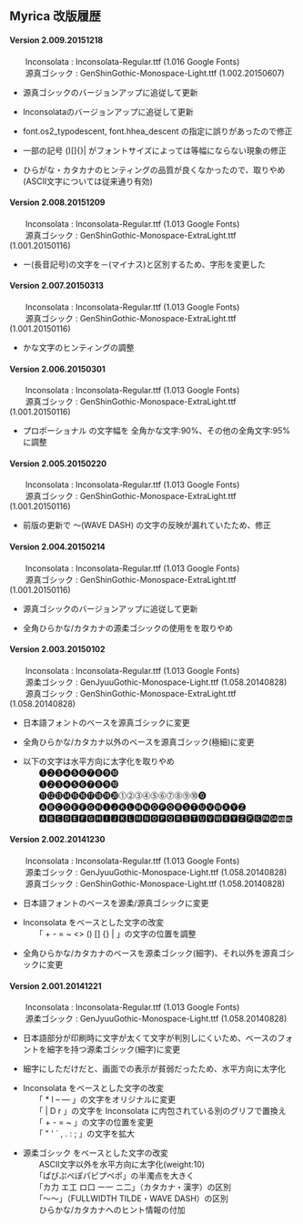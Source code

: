 ## Myrica 改版履歴  

#### Version 2.009.20151218  
　　Inconsolata : Inconsolata-Regular.ttf (1.016 Google Fonts)  
　　源真ゴシック : GenShinGothic-Monospace-Light.ttf (1.002.20150607)  

* 源真ゴシックのバージョンアップに追従して更新  
* Inconsolataのバージョンアップに追従して更新  

* font.os2_typodescent, font.hhea_descent の指定に誤りがあったので修正

* 一部の記号 ()[]{}| がフォントサイズによっては等幅にならない現象の修正

* ひらがな・カタカナのヒンティングの品質が良くなかったので、取りやめ (ASCII文字については従来通り有効)


#### Version 2.008.20151209  
　　Inconsolata : Inconsolata-Regular.ttf (1.013 Google Fonts)  
　　源真ゴシック : GenShinGothic-Monospace-ExtraLight.ttf (1.001.20150116)  

* ー(長音記号)の文字を－(マイナス)と区別するため、字形を変更した


#### Version 2.007.20150313  
　　Inconsolata : Inconsolata-Regular.ttf (1.013 Google Fonts)  
　　源真ゴシック : GenShinGothic-Monospace-ExtraLight.ttf (1.001.20150116)  

* かな文字のヒンティングの調整


#### Version 2.006.20150301  
　　Inconsolata : Inconsolata-Regular.ttf (1.013 Google Fonts)  
　　源真ゴシック : GenShinGothic-Monospace-ExtraLight.ttf (1.001.20150116)  

* プロポーショナル の文字幅を 全角かな文字:90%、その他の全角文字:95% に調整


#### Version 2.005.20150220  
　　Inconsolata : Inconsolata-Regular.ttf (1.013 Google Fonts)  
　　源真ゴシック : GenShinGothic-Monospace-ExtraLight.ttf (1.001.20150116)  

* 前版の更新で 〜(WAVE DASH) の文字の反映が漏れていたため、修正


#### Version 2.004.20150214  
　　Inconsolata : Inconsolata-Regular.ttf (1.013 Google Fonts)  
　　源真ゴシック : GenShinGothic-Monospace-ExtraLight.ttf (1.001.20150116)  

* 源真ゴシックのバージョンアップに追従して更新  

* 全角ひらかな/カタカナの源柔ゴシックの使用をを取りやめ  

#### Version 2.003.20150102  
　　Inconsolata : Inconsolata-Regular.ttf (1.013 Google Fonts)  
　　源柔ゴシック : GenJyuuGothic-Monospace-Light.ttf (1.058.20140828)  
　　源真ゴシック : GenShinGothic-Monospace-ExtraLight.ttf (1.058.20140828)  

* 日本語フォントのベースを源真ゴシックに変更  

* 全角ひらかな/カタカナ以外のベースを源真ゴシック(極細)に変更  

* 以下の文字は水平方向に太字化を取りやめ  
　　❶❷❸❹❺❻❼❽❾❿  
　　➊➋➌➍➎➏➐➑➒➓  
　　⓫⓬⓭⓮⓯⓰⓱⓲⓳⓴⓵⓶⓷⓸⓹⓺⓻⓼⓽⓾⓿  
　　🅐🅑🅒🅓🅔🅕🅖🅗🅘🅙🅚🅛🅜🅝🅞🅟🅠🅡🅢🅣🅤🅥🅦🅧🅨🅩  
　　🅰🅱🅲🅳🅴🅵🅶🅷🅸🅹🅺🅻🅼🅽🅾🅿🆀🆁🆂🆃🆄🆅🆆🆇🆈🆉🆊🆋🆌🆍🆎🆏  

#### Version 2.002.20141230  
　　Inconsolata : Inconsolata-Regular.ttf (1.013 Google Fonts)  
　　源柔ゴシック : GenJyuuGothic-Monospace-Light.ttf (1.058.20140828)  
　　源真ゴシック : GenShinGothic-Monospace-Light.ttf (1.058.20140828)  

* 日本語フォントのベースを源柔/源真ゴシックに変更  

* Inconsolata をベースとした文字の改変  
　　「 + - = ~ <> () [] {} | 」の文字の位置を調整    

* 全角ひらかな/カタカナのベースを源柔ゴシック(細字)、それ以外を源真ゴシックに変更  

#### Version 2.001.20141221  
　　Inconsolata : Inconsolata-Regular.ttf (1.013 Google Fonts)  
　　源柔ゴシック : GenJyuuGothic-Monospace-Light.ttf (1.058.20140828)  

* 日本語部分が印刷時に文字が太くて文字が判別しにくいため、ベースのフォントを細字を持つ源柔ゴシック(細字)に変更  
* 細字にしただけだと、画面での表示が貧弱だったため、水平方向に太字化  

* Inconsolata をベースとした文字の改変  
　　「 * l – — 」の文字をオリジナルに変更  
　　「 | D r 」の文字を Inconsolata に内包されている別のグリフで置換え   
　　「 + - = ~ 」の文字の位置を変更    
　　「 " ' ` , . : ; 」の文字を拡大   

* 源柔ゴシック をベースとした文字の改変  
　　ASCII文字以外を水平方向に太字化(weight:10)  
　　「ぱぴぷぺぽパピプペポ」の半濁点を大きく  
　　「カ力 エ工 ロ口 ー一 ニ二」（カタカナ・漢字）の区別  
　　「～〜」（FULLWIDTH TILDE・WAVE DASH）の区別  
　　ひらかな/カタカナへのヒント情報の付加
